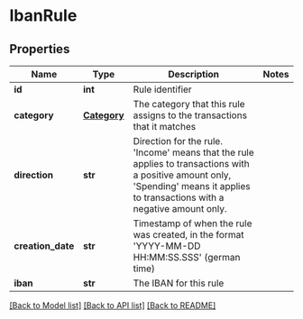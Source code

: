# IbanRule

## Properties
Name | Type | Description | Notes
------------ | ------------- | ------------- | -------------
**id** | **int** | Rule identifier | 
**category** | [**Category**](Category.md) | The category that this rule assigns to the transactions that it matches | 
**direction** | **str** | Direction for the rule. &#39;Income&#39; means that the rule applies to transactions with a positive amount only, &#39;Spending&#39; means it applies to transactions with a negative amount only. | 
**creation_date** | **str** | Timestamp of when the rule was created, in the format &#39;YYYY-MM-DD HH:MM:SS.SSS&#39; (german time) | 
**iban** | **str** | The IBAN for this rule | 

[[Back to Model list]](../README.md#documentation-for-models) [[Back to API list]](../README.md#documentation-for-api-endpoints) [[Back to README]](../README.md)


